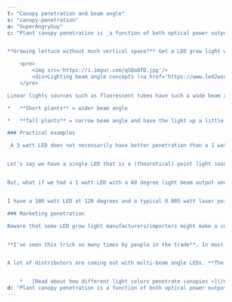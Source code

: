 ```yaml
---
t: "Canopy penetration and beam angle"
s: "canopy-penetration"
a: "SuperAngryGuy"
c: "Plant canopy penetration is _a function of both optical power output and how focused that light source is_. This is a huge consideration when building or buying a LED grow light. 


**Growing lettuce without much vertical space?** Get a LED grow light with wider beam angles. **Growing a 3 foot tall plant where you want the bottom leaves receiving a lager amount of light?** Get a LED grow light with a narrow beam angle but have the light higher (further away from the plant) than a light with a wider beam angle.

    <pre>
        <img src='https://i.imgur.com/qSQa8fD.jpg'/>
        <div>Lighting beam angle concepts (<a href='https://www.led2work.com/en/support/led-technology/light-guidance'>source</a>)</div>
    </pre>

Linear lights sources such as fluorescent tubes have such a wide beam angle which is distributed along the bulb, are great for lettuce which can then be stacked on shelves. In most grow situations, the closer your light source is to the plant, the wider the beam angle you want:

*   **Short plants** = wider beam angle

*   **Tall plants** = narrow beam angle and have the light up a little higher so that you're not light saturating the upper leaves

### Practical examples

_A 3 watt LED does not necessarily have better penetration than a 1 watt LED_. I've seen such discussions in multiple forums multiple times.


Let's say we have a single LED that is a (theoretical) point light source. It's light output will follow the square of distance law of light drop off in this case. At one foot we have one unit of light which covers one square feet, at two feet from the LED we have ¼ unit of light which is 4 square feet, at 3 feet from the LED we have ⅑ unit of light which covers 9 square feet etc.


But, what if we had a 1 watt LED with a 60 degree light beam output and the 3 watt LED with a 120 degree output. What LED penetrates the plant canopy better? _The one watt LED is going to penetrate better_ since its light is 4 times more focused (simplifying here). 


I have a 100 watt LED at 120 degrees and a typical 0.005 watt laser pointer (lasers are rated on their true optical power output unlike LEDs) at what ever degrees it is. The tiny laser has better penetration. I can focus it to put tiny burn holes on the bottom leaves of a typical indoor plant in a few seconds with better optics than a cheap laser pointer.

### Marketing penetration

Beware that some LED grow light manufacturers/importers might make a comparison and have the ruler (or whatever) say 12 inches from their light (A) and a competitors light (B). So A with a light meter puts out at that 12 inches so much more light than B, maybe even twice as much as their competitor! No, check the beam angle of both the lights. 


**I've seen this trick so many times by people in the trade**. In most forums it's not under standing beam angle and light drop off. You just need to put the light closer if using shorter plants or low stress training and a screen of green.


A lot of distributors are coming out with multi-beam angle LEDs. **The ratio of wide angle to short angle** would he a handy piece of information to know as well as their general spectrum (red, far red, blue, etc).


    *   [Read about how different light colors penetrate canopies »](/docs/green-leaves-green-light)"
d: "Plant canopy penetration is a function of both optical power output and how focused that light source is. This is a huge consideration when building or buying a LED grow light. "
---
```

